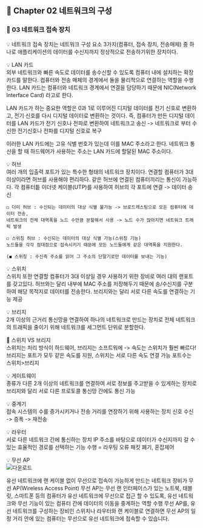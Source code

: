 ## 📕 Chapter 02 네트워크의 구성
### 📙 03 네트워크 접속 장치

💡 네트워크 접속 장치는 네트워크 구성 요소 3가지(컴퓨터, 접속 장치, 전송매체) 중 하나로 애플리케이션의 데이터를 수신지까지 정상적으로 전송하기위한 장치이다.  

💡 LAN 카드  
 외부 네트워크와 빠른 속도로 데이터를 송수신할 수 있도록 컴퓨터 내에 설치하는 확장 카드를 말한다. 컴퓨터와 전송 매체의 경계에서 둘을 물리적으로 연결하는 역할을 수행한다.
 LAN 카드는 컴퓨터와 네트워크 경계에서 연결을 담당하기 때문에 NIC(Network Interface Card) 라고로 한다.

 LAN 카드가 하는 중요한 역할은 0과 1로 이루어진 디지털 데이터를 전기 신호로 변환하고, 전기 신호를 다시 디지털 데이터로 변환하는 것이다. 
 즉, 컴퓨터가 만든 디지털 데이터를 LAN 카드가 전기 신호나 전파로 변환하여 네트워크고 송신 -> 네트워크로 부터 수신한 전기신호나 전파를 디지털 신호로 복구
 
 이러한 LAN 카드에는 고유 식별 번호가 있는데 이를 MAC 주소라고 한다. 네트워크 통신을 할 때 하드웨어가 사용하는 주소는 LAN 카드에 할달된 MAC 주소이다. 
 
 💡 허브  
  여러 개의 입출력 포트가 있는 특수한 형태의 네트워크 장치이다. 연결할 컴퓨터가 3대 이상이라면 허브를 사용해야 편리하다. 같은 허브에 연결된 컴퓨터끼리는 통신이 가능하다. 
  각 컴퓨터틑 이더넷 케이블(UTP)를 사용하여 허브의 각 포트에 연결 -> 데이터 송신
    
    ◻️ 더미 허브 : 수신되는 데이터의 대상 식별 불가능 -> 브로드캐스팅으로 모든 컴퓨터에 데이터 전송, 
    네트워크의 전체 대역폭을 노드 수만큼 분할해서 사용 -> 노드 수가 많아지면 네트워크 트래픽 발생
    
    ◻️ 스위칭 허브 : 수신되는 데이터의 대상 식별 가능(스위칭 기능) 
    노드들을 각각 점대점으로 접속시키기 때문에 모든 노드들에게 같은 대역폭을 지원한다.
    
    (◼️ 스위칭 : 수신측 주소를 읽어 그 주소의 단말기로만 데이터를 보내는 기능)
    
    
  💡 스위치  
   스위치 또한 연결할 컴퓨터가 3대 이상일 경우 사용하기 위한 장비로 여러 대의 랜포트를 갖고있다. 
   허브와는 달리 내부에 MAC 주소를 저장해두기 때문에 송/수신지를 구분하여 해당 목적지로 데이터를 전송한다. 
   브리지와는 달리 서로 다른 속도를 연결하는 기능 제공
   
 💡 브리지  
    2개 이상의 근거리 통신망을 연결하여 하나의 네트워크로 만드는 장치로 전체 네트워크의 트래픽을 줄이기 위해 네트워크를 세그먼트 단위로 분할한다.
    
  📍 스위치 VS 브리지  
    스위치는 처리 방식이 하드웨어, 브리지는 소프트워에 -> 속도는 스위치가 훨씬 빠르다!
    브리지는 포트가 모두 같은 속도를 지원, 스위치는 서로 다른 속도 연결 가능
    포트수는 스위치>브리지
    
  💡 게이트웨이   
   종류가 다른 2개 이상의 네트워크를 연결하여 서로 정보를 주고받을 수 있게하는 장치로 브리지와 달리 서로 다른 프로토콜 통신망 간에도 통신 가능
   
  💡 중계기  
  접속 시스템의 수를 증가시키거나 전송 거리를 연장하기 위해 사용하는 장치
  신호 수신 -> 증폭 -> 재전송
  
  💡 라우터  
  서로 다른 네트워크 간에 통신하는 장치
  IP 주소를 바탕으로 데이터가 수신지까지 갈 수 있는 효율적인 경로를 선택하는 기능 수행 = 라우팅
  오류 패킷 폐기, 혼잡제어
  
  💡 무선 AP  
  ![다운로드](https://user-images.githubusercontent.com/45066381/136187849-930f0813-ca3f-4ec1-b568-9e30005bc8c2.png)
  
  유선 네트워크에 랜 케이블 없이 무선으로 접속이 가능하게 만드는 네트워크 장비가 무선 AP(Wireless Access Point)
  무선 AP는 무선 랜 인터페이스가 있는 노트북, 태블릿, 스마트폰 등의 컴퓨터가 유선 네트워크에 무선으로 접근 할 수 있도록, 유선 네트워크와 무선 기능이 있는 컴퓨터 간에 데이터의 이동을 중계하는 역할 수행
  무선 AP를, 유선 네트워크를 구성하는 장비인 스위치나 라우터와 랜 케이블로 연결하면 무선 AP의 일정 거리 안에 있는 컴퓨터는 무선으로 유선 네트워크에 접속할 수 있습니다.
  
